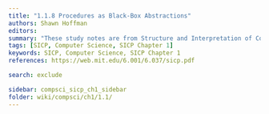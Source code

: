 ```yaml
---
title: "1.1.8 Procedures as Black-Box Abstractions"
authors: Shawn Hoffman
editors: 
summary: "These study notes are from Structure and Interpretation of Computer Programs - 2nd Edition (MIT Electrical Engineering and Computer Science) by Abelson, H. and Sussman, G."
tags: [SICP, Computer Science, SICP Chapter 1]
keywords: SICP, Computer Science, SICP Chapter 1
references: https://web.mit.edu/6.001/6.037/sicp.pdf

search: exclude

sidebar: compsci_sicp_ch1_sidebar
folder: wiki/compsci/ch1/1.1/
---
```


